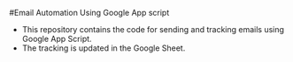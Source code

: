 #Email Automation Using Google App script 
- This repository contains the code for sending and tracking emails using Google App Script. 
- The tracking is updated in the Google Sheet.
